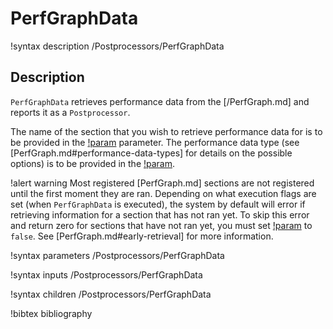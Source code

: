 # PerfGraphData

!syntax description /Postprocessors/PerfGraphData

## Description

`PerfGraphData` retrieves performance data from the [/PerfGraph.md] and reports it as a `Postprocessor`.

The name of the section that you wish to retrieve performance data for is to be provided in the [!param](/Postprocessors/PerfGraphData/section_name) parameter. The performance data type (see [PerfGraph.md#performance-data-types] for details on the possible options) is to be provided in the [!param](/Postprocessors/PerfGraphData/data_type).

!alert warning
Most registered [PerfGraph.md] sections are not registered until the first moment they are ran. Depending on what execution flags are set (when `PerfGraphData` is executed), the system by default will error if retrieving information for a section that has not ran yet. To skip this error and return zero for sections that have not ran yet, you must set [!param](/Postprocessors/PerfGraphData/must_exist) to `false`. See [PerfGraph.md#early-retrieval] for more information.

!syntax parameters /Postprocessors/PerfGraphData

!syntax inputs /Postprocessors/PerfGraphData

!syntax children /Postprocessors/PerfGraphData

!bibtex bibliography
